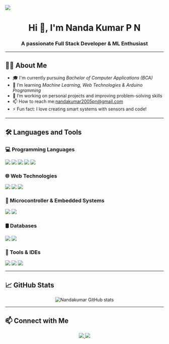 <img src="https://camo.githubusercontent.com/11e6a1e4ab54438bd4ae92955cf86bd9c48328f53baac27f2ee4613f1d7c60e5/68747470733a2f2f6b6f6d617265762e636f6d2f67687076632f3f757365726e616d653d64616461706565722d736f75726365266c6162656c3d50726f66696c65253230766965777326636f6c6f723d306537356236267374796c653d666c6174"/><h1 align="center">Hi 👋, I'm Nanda Kumar P N</h1>
<h3 align="center">A passionate Full Stack Developer & ML Enthusiast</h3>

---

## 🧑‍💻 About Me

- 🎓 I'm currently pursuing *Bachelor of Computer Applications (BCA)*  
- 🌱 I’m learning *Machine Learning, Web Technologies & Arduino Programming*  
- 🔭 I’m working on personal projects and improving problem-solving skills  
- 📫 How to reach me:nandakumar2005pn@gmail.com  
- ⚡ Fun fact: I love creating smart systems with sensors and code!

---

## 🛠️ Languages and Tools

### 💻 Programming Languages
<p>
  <img src="https://img.shields.io/badge/Python-3776AB?style=for-the-badge&logo=python&logoColor=white"/>
  <img src="https://img.shields.io/badge/C++-00599C?style=for-the-badge&logo=c%2b%2b&logoColor=white"/>
  <img src="https://img.shields.io/badge/C-A8B9CC?style=for-the-badge&logo=c&logoColor=black"/>
  <img src="https://img.shields.io/badge/Java-007396?style=for-the-badge&logo=java&logoColor=white"/>
  <img src="https://img.shields.io/badge/R-276DC3?style=for-the-badge&logo=r&logoColor=white"/>
</p>

### 🌐 Web Technologies
<p>
  <img src="https://img.shields.io/badge/HTML5-E34F26?style=for-the-badge&logo=html5&logoColor=white"/>
  <img src="https://img.shields.io/badge/CSS3-1572B6?style=for-the-badge&logo=css3&logoColor=white"/>
  <img src="https://img.shields.io/badge/JavaScript-F7DF1E?style=for-the-badge&logo=javascript&logoColor=black"/>
</p>

### 🔌 Microcontroller & Embedded Systems
<p>
  <img src="https://img.shields.io/badge/Arduino-00979D?style=for-the-badge&logo=arduino&logoColor=white"/>
  <img src="https://img.shields.io/badge/Microcontroller%20Programming-555555?style=for-the-badge&logo=raspberrypi&logoColor=white"/>
</p>

### 🛢️ Databases
<p>
  <img src="https://img.shields.io/badge/MySQL-4479A1?style=for-the-badge&logo=mysql&logoColor=white"/>
  <img src="https://img.shields.io/badge/DBMS-003545?style=for-the-badge&logo=database&logoColor=white"/>
</p>

### 🔧 Tools & IDEs
<p>
  <img src="https://img.shields.io/badge/Git-F05032?style=for-the-badge&logo=git&logoColor=white"/>
  <img src="https://img.shields.io/badge/VS%20Code-007ACC?style=for-the-badge&logo=visual-studio-code&logoColor=white"/>
  <img src="https://img.shields.io/badge/Power%20BI-F2C811?style=for-the-badge&logo=powerbi&logoColor=black"/>
</p>

---

## 📈 GitHub Stats

<p align="center">
  <img src="https://github-readme-stats.vercel.app/api?username=Nandakumarpn-2005&show_icons=true&theme=tokyonight" alt="Nandakumar GitHub stats"/>
  <br/>
 </p>

---

## 📫 Connect with Me

<p align="center">
  <a href="https://www.linkedin.com/in/nanda-kumar-p-n-a1323a335" target="_blank">
    <img src="https://img.shields.io/badge/LinkedIn-blue?style=for-the-badge&logo=linkedin"/>
  </a>

  <a href="nandakumarpn2005@gmail.com ">
    <img src="https://img.shields.io/badge/Email-D14836?style=for-the-badge&logo=gmail&logoColor=white"/>
  </a>
</p>
